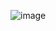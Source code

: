 ![image](https://user-images.githubusercontent.com/89829434/144177666-ee7ca7c6-9716-4dfd-a8d3-622ff59bcdf9.png)
